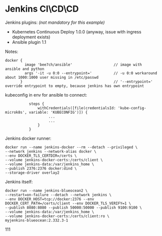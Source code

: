 # Jenkins CI\CD\CD
Jenkins plugins: _(not mandatory for this example)_
- Kubernetes Continuous Deploy 1.0.0 (anyway, issue with ingress deployment exists)
- Ansible plugin 1.1

Notes:
```
docker {
         image 'bee7ch/ansible'                   // image with ansible and python 
         args '-it -u 0:0 --entrypoint='          // -u 0:0 workaround about 1000:1000 user missing in /etc/passwd
       }                                          // '--entrypoint=' override entrypoint to empty, because jenkins has own entrypoint
```
kubeconfig in env for ansible to connect:
```
           steps {
               withCredentials([file(credentialsId: 'kube-config-microk8s', variable: 'KUBECONFIG')]) {
                    ...
                    ...
               }
           }
```

Jenkins docker runner:
```
docker run --name jenkins-docker --rm --detach --privileged \
--network jenkins --network-alias docker \
--env DOCKER_TLS_CERTDIR=/certs \
--volume jenkins-docker-certs:/certs/client \
--volume jenkins-data:/var/jenkins_home \
--publish 2376:2376 docker:dind \
--storage-driver overlay2
```

Jenkins itself:

```
docker run --name jenkins-blueocean2 \
--restart=on-failure --detach --network jenkins \
--env DOCKER_HOST=tcp://docker:2376 --env DOCKER_CERT_PATH=/certs/client --env DOCKER_TLS_VERIFY=1 \
--publish 8080:8080 --publish 50000:50000 --publish 9100:9100 \
--volume jenkins-data:/var/jenkins_home \
--volume jenkins-docker-certs:/certs/client:ro \
myjenkins-blueocean:2.332.3-1
```
111